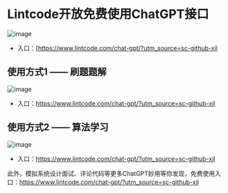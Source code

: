 #  Lintcode开放免费使用ChatGPT接口
![image](https://user-images.githubusercontent.com/69662427/236119875-20bceb75-c468-4d09-ac75-01a8694da72f.png)
* 入口：[https://www.lintcode.com/chat-gpt/?utm_source=sc-github-xjl

## 使用方式1 —— 刷题题解
![image](https://user-images.githubusercontent.com/69662427/236120219-f8c8e270-ed93-46c4-9615-92a5880e44b4.png)
* 入口：https://www.lintcode.com/chat-gpt/?utm_source=sc-github-xjl

## 使用方式2 —— 算法学习
![image](https://user-images.githubusercontent.com/69662427/236120320-934d9e5b-93c0-4c4a-9405-741d71fd440d.png)
* 入口：https://www.lintcode.com/chat-gpt/?utm_source=sc-github-xjl

此外，模拟系统设计面试、评论代码等更多ChatGPT妙用等你发现，免费使用入口：https://www.lintcode.com/chat-gpt/?utm_source=sc-github-xjl
